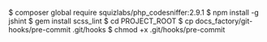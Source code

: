 $ composer global require squizlabs/php_codesniffer:2.9.1
$ npm install -g jshint
$ gem install scss_lint
$ cd PROJECT_ROOT
$ cp docs_factory/git-hooks/pre-commit .git/hooks
$ chmod +x .git/hooks/pre-commit
